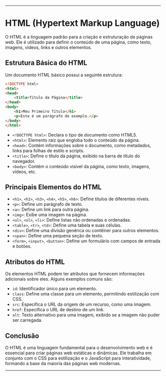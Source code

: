 
---

# HTML (Hypertext Markup Language)

O HTML é a linguagem padrão para a criação e estruturação de páginas web. Ele é utilizado para definir o conteúdo de uma página, como texto, imagens, vídeos, links e outros elementos.

## Estrutura Básica do HTML

Um documento HTML básico possui a seguinte estrutura:

```html
<!DOCTYPE html>
<html>
<head>
    <title>Título da Página</title>
</head>
<body>
    <h1>Meu Primeiro Título</h1>
    <p>Este é um parágrafo de exemplo.</p>
</body>
</html>
```

- `<!DOCTYPE html>`: Declara o tipo de documento como HTML5.
- `<html>`: Elemento raiz que engloba todo o conteúdo da página.
- `<head>`: Contém informações sobre o documento, como metadados, links para folhas de estilo e scripts.
- `<title>`: Define o título da página, exibido na barra de título do navegador.
- `<body>`: Contém o conteúdo visível da página, como texto, imagens, vídeos, etc.

## Principais Elementos do HTML

- `<h1>`, `<h2>`, `<h3>`, `<h4>`, `<h5>`, `<h6>`: Define títulos de diferentes níveis.
- `<p>`: Define um parágrafo de texto.
- `<a>`: Define um link para outra página.
- `<img>`: Exibe uma imagem na página.
- `<ul>`, `<ol>`, `<li>`: Define listas não ordenadas e ordenadas.
- `<table>`, `<tr>`, `<td>`: Define uma tabela e suas células.
- `<div>`: Define uma divisão genérica ou contêiner para outros elementos.
- `<span>`: Define uma pequena seção de texto.
- `<form>`, `<input>`, `<button>`: Define um formulário com campos de entrada e botões.

## Atributos do HTML

Os elementos HTML podem ter atributos que fornecem informações adicionais sobre eles. Alguns exemplos comuns são:

- `id`: Identificador único para um elemento.
- `class`: Define uma classe para um elemento, permitindo estilização com CSS.
- `src`: Especifica o URL da origem de um recurso, como uma imagem.
- `href`: Especifica o URL de destino de um link.
- `alt`: Texto alternativo para uma imagem, exibido se a imagem não puder ser carregada.

## Conclusão

O HTML é uma linguagem fundamental para o desenvolvimento web e é essencial para criar páginas web estáticas e dinâmicas. Ele trabalha em conjunto com o CSS para estilização e o JavaScript para interatividade, formando a base da maioria das páginas web modernas.

---

